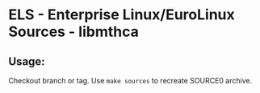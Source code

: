# ELS - Enterprise Linux/EuroLinux Sources - libmthca
 
## Usage:
  Checkout branch or tag. Use `make sources` to recreate  SOURCE0 archive.
